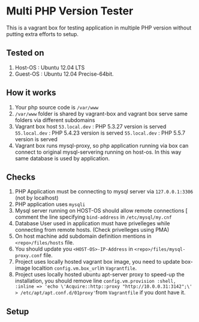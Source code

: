 Multi PHP Version Tester
=======================

This is a vagrant box for testing application in multiple PHP version without putting extra efforts to setup.

Tested on
-------------
1. Host-OS   : Ubuntu 12.04 LTS
2. Guest-OS  : Ubuntu 12.04 Precise-64bit. 


How it works
------------
1. Your php source code is `/var/www`
2. `/var/www` folder is shared by vagrant-box and vagrant box serve same folders via different subdomains
3. Vagrant box host 
    `53.local.dev` : PHP 5.3.27  version is served
    `55.local.dev` : PHP 5.4.23  version is served
    `55.local.dev` : PHP 5.5.7   version is served
4. Vagrant box runs mysql-proxy, so php application running via box can connect to original mysql-servering running on host-os. In this way same database is used by application.


Checks
---------
1. PHP Application must be connecting to mysql server via `127.0.0.1:3306` (not by localhost)
2. PHP application uses `mysqli` 
3. Mysql server running on HOST-OS should allow remote connections [ comment the line specifying `bind-address` in `/etc/mysql/my.cnf`
4. Database User used in application must have privelleges while connecting from remote hosts. (Check privelleges using PMA)
5. On host machine add subdomain definition mentions in `<repo>/files/hosts` file.
6. You should update you `<HOST-OS>-IP-Address` in `<repo>/files/mysql-proxy.conf` file.
7. Project uses locally hosted vagrant box image, you need to update box-image localtion `config.vm.box_url`in `Vagrantfile`.
8. Project uses locally hosted ubuntu apt-server proxy to speed-up the installation, you should remove line `config.vm.provision :shell, :inline => 'echo \'Acquire::http::proxy "http://10.0.0.31:3142";\' > /etc/apt/apt.conf.d/01proxy'`from `Vagrantfile` if you dont have it.

Setup
------
